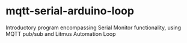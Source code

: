 mqtt-serial-arduino-loop
========================

Introductory program encompassing Serial Monitor functionality, using MQTT pub/sub and Litmus Automation Loop

